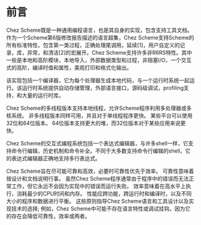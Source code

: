 # 前言

Chez Scheme既是一种通用编程语言，也是其自身的实现，包含支持工具文档。作为一个Scheme第6版修改报告描述的语言超集，Chez Scheme支持Scheme的所有标准特性，包含第一类过程，正确处理尾调用，延续\[1\]，用户自定义的记录，库，异常，和清洁\[2\]的宏展开。Chez Scheme支持许多非R6RS特性。其中一些是本地和高阶模块，本地导入，外部数据类型和过程，非阻塞I/O，一个交互式的高阶，编译时值和属性，美观打印和格式化输出。

该实现包括一个编译器，它为每个处理器生成本地代码，与一个运行时系统一起运行。该运行时系统提供自动存储管理，外部语言接口，源码级调试，profiling支持，和大量的运行时库。

Chez Scheme的多线程版本支持本地线程，允许Scheme程序利用多处理器或多核系统。 非多线程版本同样可用，并且对于单线程程序更快。 某些平台可以使用32位和64位版本。 64位版本支持更大的堆，而32位版本对于某些应用来说更快。

Chez Scheme的交互式编程系统包括一个表达式编辑器，与许多shell一样，它支持命令行编辑，历史机制和命令补全。不同于大多数支持命令行编辑的shell，它的表达式编辑器正确地支持多行表达式。



Chez Scheme旨在尽可能可靠和高效，必要时可靠性优先于效率。 可靠性意味着按设计和文档说明行事。 虽然Chez Scheme程序通常由于程序中的错误而无法正常工作，但它永远不会因为实现中的错误而运行失败。 效率意味着在高水平上执行，消耗最少的CPU时间和内存。 性能应跨功能，跨运行时和编译时，以及不同大小的程序和数据进行平衡。 这些原则指导Chez Scheme语言和工具设计以及实现技术的选择; 例如，Chez Scheme中可能不存在语言特性或调试挂钩，因为它的存在会降低可靠性，效率或两者。

